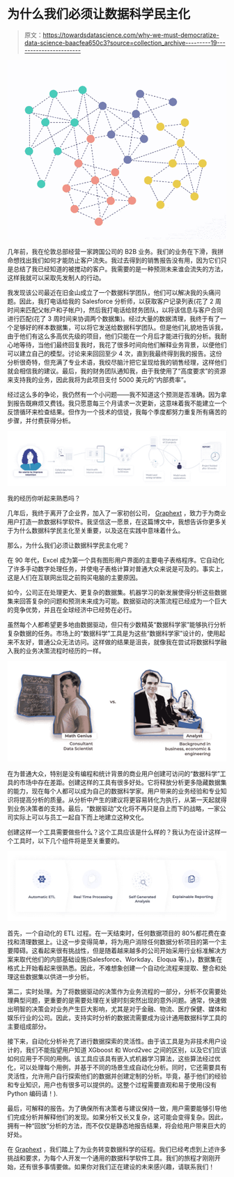 # 为什么我们必须让数据科学民主化

> 原文：<https://towardsdatascience.com/why-we-must-democratize-data-science-baacfea650c3?source=collection_archive---------19----------------------->

![](img/28a07d186bc8afe7a793d169987c1161.png)

几年前，我在伦敦总部经营一家跨国公司的 B2B 业务。我们的业务在下滑，我拼命想找出我们如何才能防止客户流失。我过去得到的销售报告没有用，因为它们只是总结了我已经知道的被搅动的客户。我需要的是一种预测未来谁会流失的方法，这样我就可以采取先发制人的行动。

我发现该公司最近在旧金山成立了一个数据科学团队，他们可以解决我的头痛问题。因此，我打电话给我的 Salesforce 分析师，以获取客户记录列表(花了 2 周时间来匹配父帐户和子帐户)，然后我打电话给财务团队，以将该信息与客户合同进行匹配(花了 3 周时间来协调两个数据集)。经过大量的数据清理，我终于有了一个足够好的样本数据集，可以将它发送给数据科学团队。但是他们礼貌地告诉我，由于他们有这么多高优先级的项目，他们只能在一个月后才能进行我的分析。我耐心地等待，当他们最终回复我时，我花了很多时间向他们解释业务背景，以便他们可以建立自己的模型。讨论来来回回至少 4 次，直到我最终得到我的报告。这份分析很奇特，但充满了专业术语，我绞尽脑汁把它呈现给我的销售经理，这样他们就会相信我的建议。最后，我的财务团队通知我，由于我使用了“高度要求”的资源来支持我的业务，因此我将为此项目支付 5000 美元的“内部费率”。

经过这么多的争论，我仍然有一个小问题——我不知道这个预测是否准确。因为拿到报告既麻烦又费钱。我只愿意每三个月请求一次更新，这意味着我不能建立一个反馈循环来检查结果。但作为一个技术的信徒，我每个季度都努力重复所有痛苦的步骤，并付费获得分析。

![](img/5e957de28a0b28828e2a736cdcee3cef.png)

我的经历你听起来熟悉吗？

几年后，我终于离开了企业界，加入了一家初创公司， [Graphext](http://graphext.com) ，致力于为商业用户打造一款数据科学软件。我坚信这一愿景，在这篇博文中，我想告诉你更多关于为什么数据科学民主化至关重要，以及这在实践中意味着什么。

那么，为什么我们必须让数据科学民主化呢？

在 90 年代，Excel 成为第一个具有图形用户界面的主要电子表格程序。它自动化了许多手动数字处理任务，并使电子表格计算对普通大众来说是可及的。事实上，这是人们在互联网出现之前购买电脑的主要原因。

如今，公司正在处理更大、更复杂的数据集。机器学习的新发展使得分析这些数据集来回答复杂的问题和预测未来成为可能。数据驱动的决策流程已经成为一个巨大的竞争优势，并且在全球经济中已经势在必行。

虽然每个人都希望更多地由数据驱动，但只有少数精英“数据科学家”能够执行分析复杂数据的任务。市场上的“数据科学”工具是为这些“数据科学家”设计的，使用起来不友好，普通公众无法访问。这样做的结果是沮丧，就像我在尝试将数据科学融入我的业务决策流程时经历的一样。

![](img/b012f7633adb0a7d2f748741eb8ed439.png)

在为普通大众，特别是没有编程和统计背景的商业用户创建可访问的“数据科学”工具的市场中存在差距。创建这样的工具有很多好处。它将释放分析更多隐藏数据集的能力，现在每个人都可以成为自己的数据科学家。用户带来的业务经验和专业知识将提高分析的质量。从分析中产生的建议将更容易转化为执行，从第一天起就得到业务决策者的支持。最后，“数据驱动”文化将不再只是自上而下的战略，一家公司实际上可以与员工一起自下而上地建立这种文化。

创建这样一个工具需要做些什么？这个工具应该是什么样的？我认为在设计这样一个工具时，以下几个组件将是至关重要的。

![](img/bbffaaace0837843296eab0da69028df.png)

首先，一个自动化的 ETL 过程。在一天结束时，任何数据项目的 80%都花费在查找和清理数据上。让这一步变得简单，将为用户消除任何数据分析项目的第一个主要障碍。这看起来很有挑战性，但是随着越来越多的公司开始采用行业标准解决方案来取代他们的内部基础设施(Salesforce、Workday、Eloqua 等)。)，数据集在格式上开始看起来很熟悉。因此，不难想象创建一个自动化流程来提取、整合和处理这些数据集以供进一步分析。

第二，实时处理。为了将数据驱动的决策作为业务流程的一部分，分析不仅需要处理典型问题，更重要的是需要处理在关键时刻突然出现的意外问题。通常，快速做出明智的决策会对业务产生巨大影响，尤其是对于金融、物流、医疗保健、媒体和娱乐行业的公司。因此，支持实时分析的数据流需要成为设计通用数据科学工具的主要组成部分。

接下来，自动化分析补充了进行数据探索的灵活性。由于该工具是为非技术用户设计的，我们不能指望用户知道 XGboost 和 Word2vec 之间的区别，以及它们应该如何应用于不同的用例。该工具应该具有嵌入式机器学习算法，这些算法经过优化，可以处理每个用例，并基于不同的场景生成自动化分析。同时，它还需要具有灵活性，允许用户自行探索他们的数据并创建定制的分析。毕竟，基于他们的经验和专业知识，用户也有很多可以提供的。这整个过程需要直观和易于使用(没有 Python 编码请！).

最后，可解释的报告。为了确保所有决策者与建议保持一致，用户需要能够引导他们完成分析并解释他们的发现。如果分析又长又复杂，这可能会变得复杂。因此，拥有一种“回放”分析的方法，而不仅仅是静态地报告结果，将会给用户带来巨大的好处。

在 [Graphext](http://graphext.com) ，我们踏上了为业务转变数据科学的征程。我们已经考虑到上述许多挑战和要求，为每个人开发一个通用的数据科学软件工具。我们的旅程才刚刚开始，还有很多事情要做。如果你对我们正在建设的未来感兴趣，请联系我们！